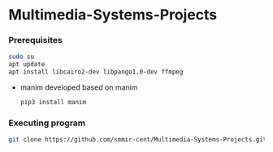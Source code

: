 # Multimedia-Systems-Projects

### Prerequisites
```sh
sudo su
apt update
apt install libcairo2-dev libpango1.0-dev ffmpeg
```

* manim
	developed based on manim
	```sh
	pip3 install manim
	```

### Executing program

```sh
git clone https://github.com/smmir-cent/Multimedia-Systems-Projects.git
```